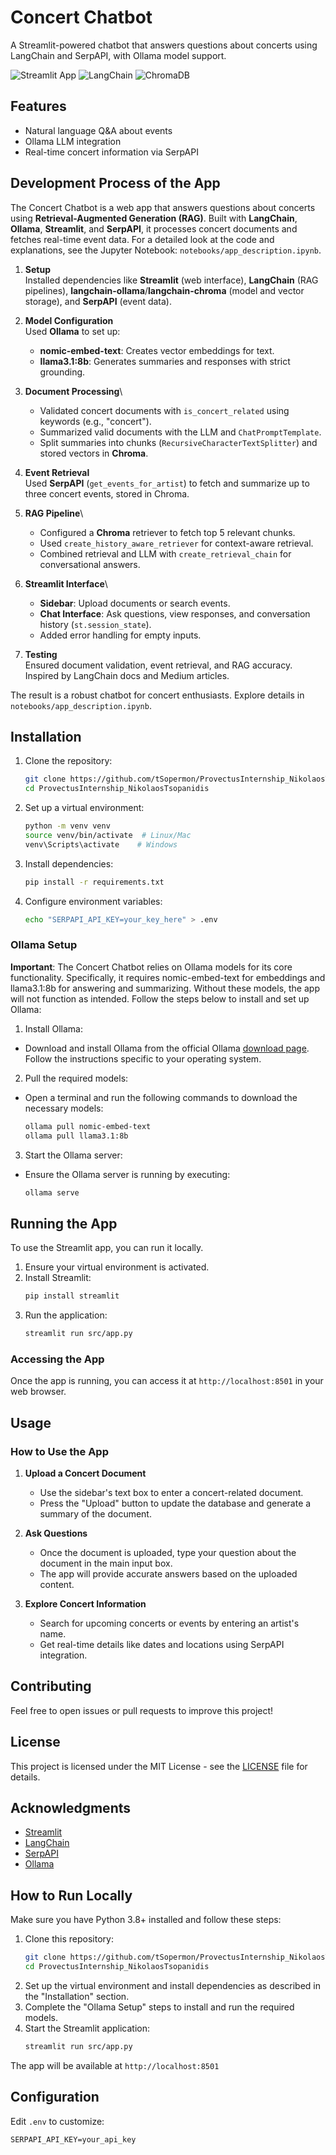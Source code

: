 # Concert Chatbot

A Streamlit-powered chatbot that answers questions about concerts using LangChain and SerpAPI, with Ollama model support.

![Streamlit App](https://img.shields.io/badge/Streamlit-FF4B4B?style=for-the-badge&logo=Streamlit&logoColor=white)
![LangChain](https://img.shields.io/badge/LangChain-00A67E?style=for-the-badge)
![ChromaDB](https://img.shields.io/badge/ChromaDB-FFD43B?style=for-the-badge)

## Features
- Natural language Q&A about events
- Ollama LLM integration
- Real-time concert information via SerpAPI

## Development Process of the App

The Concert Chatbot is a web app that answers questions about concerts using **Retrieval-Augmented Generation (RAG)**. Built with **LangChain**, **Ollama**, **Streamlit**, and **SerpAPI**, it processes concert documents and fetches real-time event data. For a detailed look at the code and explanations, see the Jupyter Notebook: `notebooks/app_description.ipynb`.

1. **Setup**\
   Installed dependencies like **Streamlit** (web interface), **LangChain** (RAG pipelines), **langchain-ollama**/**langchain-chroma** (model and vector storage), and **SerpAPI** (event data).

2. **Model Configuration**\
   Used **Ollama** to set up:

   - **nomic-embed-text**: Creates vector embeddings for text.
   - **llama3.1:8b**: Generates summaries and responses with strict grounding.

3. **Document Processing**\\

   - Validated concert documents with `is_concert_related` using keywords (e.g., "concert").
   - Summarized valid documents with the LLM and `ChatPromptTemplate`.
   - Split summaries into chunks (`RecursiveCharacterTextSplitter`) and stored vectors in **Chroma**.

4. **Event Retrieval**\
   Used **SerpAPI** (`get_events_for_artist`) to fetch and summarize up to three concert events, stored in Chroma.

5. **RAG Pipeline**\\

   - Configured a **Chroma** retriever to fetch top 5 relevant chunks.
   - Used `create_history_aware_retriever` for context-aware retrieval.
   - Combined retrieval and LLM with `create_retrieval_chain` for conversational answers.

6. **Streamlit Interface**\\

   - **Sidebar**: Upload documents or search events.
   - **Chat Interface**: Ask questions, view responses, and conversation history (`st.session_state`).
   - Added error handling for empty inputs.

7. **Testing**\
   Ensured document validation, event retrieval, and RAG accuracy. Inspired by LangChain docs and Medium articles.

The result is a robust chatbot for concert enthusiasts. Explore details in `notebooks/app_description.ipynb`.

## Installation

1. Clone the repository:
   ```bash
   git clone https://github.com/tSopermon/ProvectusInternship_NikolaosTsopanidis.git
   cd ProvectusInternship_NikolaosTsopanidis
   ```
2. Set up a virtual environment:
   ```bash
   python -m venv venv
   source venv/bin/activate  # Linux/Mac
   venv\Scripts\activate    # Windows
   ```
3. Install dependencies:
   ```bash
   pip install -r requirements.txt
   ```
4. Configure environment variables:
   ```bash
   echo "SERPAPI_API_KEY=your_key_here" > .env
   ```

### Ollama Setup
**Important**: The Concert Chatbot relies on Ollama models for its core functionality. Specifically, it requires nomic-embed-text for embeddings and llama3.1:8b for answering and summarizing. Without these models, the app will not function as intended. Follow the steps below to install and set up Ollama:
1. Install Ollama:
 * Download and install Ollama from the official Ollama [download page](https://ollama.com/download). Follow the instructions specific to your operating system.
2. Pull the required models:
 * Open a terminal and run the following commands to download the necessary models:
   ```bash
   ollama pull nomic-embed-text
   ollama pull llama3.1:8b
   ```
3. Start the Ollama server:
 * Ensure the Ollama server is running by executing:
   ```bash
   ollama serve
   ```

## Running the App

To use the Streamlit app, you can run it locally.
1. Ensure your virtual environment is activated.
2. Install Streamlit:
   ```bash
   pip install streamlit
   ```
3. Run the application:
   ```bash
   streamlit run src/app.py
   ```

### Accessing the App
Once the app is running, you can access it at `http://localhost:8501` in your web browser.

## Usage

### How to Use the App

1. **Upload a Concert Document**  
   - Use the sidebar's text box to enter a concert-related document.  
   - Press the "Upload" button to update the database and generate a summary of the document.

2. **Ask Questions**  
   - Once the document is uploaded, type your question about the document in the main input box.  
   - The app will provide accurate answers based on the uploaded content.

3. **Explore Concert Information**  
   - Search for upcoming concerts or events by entering an artist's name.  
   - Get real-time details like dates and locations using SerpAPI integration.

## Contributing

Feel free to open issues or pull requests to improve this project!

## License

This project is licensed under the MIT License - see the [LICENSE](LICENSE) file for details.

## Acknowledgments

- [Streamlit](https://streamlit.io/)
- [LangChain](https://langchain.readthedocs.io/)
- [SerpAPI](https://serpapi.com/)
- [Ollama](https://ollama.com/)

## How to Run Locally

Make sure you have Python 3.8+ installed and follow these steps:

1. Clone this repository:
   ```bash
   git clone https://github.com/tSopermon/ProvectusInternship_NikolaosTsopanidis.git
   cd ProvectusInternship_NikolaosTsopanidis
   ```
2. Set up the virtual environment and install dependencies as described in the "Installation" section.
3. Complete the "Ollama Setup" steps to install and run the required models.
4. Start the Streamlit application:
   ```bash
   streamlit run src/app.py
   ```
The app will be available at `http://localhost:8501`

## Configuration
Edit `.env` to customize:
   ```env
   SERPAPI_API_KEY=your_api_key
   ```